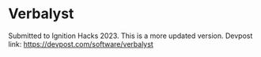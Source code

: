 # Verbalyst

Submitted to Ignition Hacks 2023. This is a more updated version.
Devpost link: https://devpost.com/software/verbalyst

